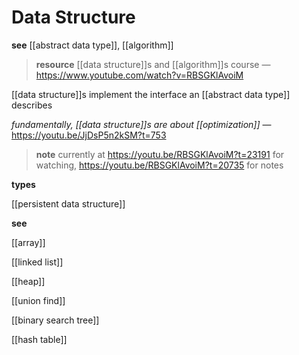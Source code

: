 # Data Structure

**see** [[abstract data type]], [[algorithm]]

> **resource** [[data structure]]s and [[algorithm]]s course &mdash; <https://www.youtube.com/watch?v=RBSGKlAvoiM>

[[data structure]]s implement the interface an [[abstract data type]] describes

_fundamentally, [[data structure]]s are about [[optimization]]_ &mdash; <https://youtu.be/JjDsP5n2kSM?t=753>

> **note** currently at <https://youtu.be/RBSGKlAvoiM?t=23191> for watching, <https://youtu.be/RBSGKlAvoiM?t=20735> for notes

**types**

[[persistent data structure]]

**see**

[[array]]

[[linked list]]

[[heap]]

[[union find]]

[[binary search tree]]

[[hash table]]
